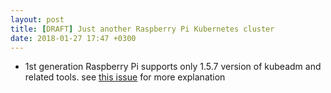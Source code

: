 ```yaml
---
layout: post
title: [DRAFT] Just another Raspberry Pi Kubernetes cluster
date: 2018-01-27 17:47 +0300
---
```


* 1st generation Raspberry Pi supports only 1.5.7 version of kubeadm and related tools.
see [this issue](https://github.com/kubernetes/kubeadm/issues/253#issuecomment-296738890) for more explanation

